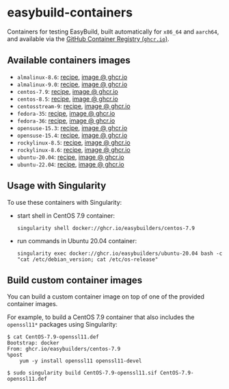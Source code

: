 # easybuild-containers

Containers for testing EasyBuild, built automatically for `x86_64` and `aarch64`, and available via the
[GitHub Container Registry (`ghcr.io`)](https://docs.github.com/en/packages/working-with-a-github-packages-registry/working-with-the-container-registry).

## Available containers images


* `almalinux-8.6`: [recipe](https://github.com/easybuilders/easybuild-containers/blob/main/almalinux-8.6/Dockerfile), [image @ ghcr.io](https://github.com/easybuilders/easybuild-containers/pkgs/container/almalinux-8.6)
* `almalinux-9.0`: [recipe](https://github.com/easybuilders/easybuild-containers/blob/main/almalinux-9.0/Dockerfile), [image @ ghcr.io](https://github.com/easybuilders/easybuild-containers/pkgs/container/almalinux-9.0)
* `centos-7.9`: [recipe](https://github.com/easybuilders/easybuild-containers/blob/main/centos-7.9/Dockerfile), [image @ ghcr.io](https://github.com/easybuilders/easybuild-containers/pkgs/container/centos-7.9)
* `centos-8.5`: [recipe](https://github.com/easybuilders/easybuild-containers/blob/main/centos-8.5/Dockerfile), [image @ ghcr.io](https://github.com/easybuilders/easybuild-containers/pkgs/container/centos-8.5)
* `centosstream-9`: [recipe](https://github.com/easybuilders/easybuild-containers/blob/main/centosstream-9/Dockerfile), [image @ ghcr.io](https://github.com/easybuilders/easybuild-containers/pkgs/container/centosstream-9)
* `fedora-35`: [recipe](https://github.com/easybuilders/easybuild-containers/blob/main/fedora-35/Dockerfile), [image @ ghcr.io](https://github.com/easybuilders/easybuild-containers/pkgs/container/fedora-35)
* `fedora-36`: [recipe](https://github.com/easybuilders/easybuild-containers/blob/main/fedora-36/Dockerfile), [image @ ghcr.io](https://github.com/easybuilders/easybuild-containers/pkgs/container/fedora-36)
* `opensuse-15.3`: [recipe](https://github.com/easybuilders/easybuild-containers/blob/main/opensuse-15.3/Dockerfile), [image @ ghcr.io](https://github.com/easybuilders/easybuild-containers/pkgs/container/opensuse-15.3)
* `opensuse-15.4`: [recipe](https://github.com/easybuilders/easybuild-containers/blob/main/opensuse-15.4/Dockerfile), [image @ ghcr.io](https://github.com/easybuilders/easybuild-containers/pkgs/container/opensuse-15.4)
* `rockylinux-8.5`: [recipe](https://github.com/easybuilders/easybuild-containers/blob/main/rockylinux-8.5/Dockerfile), [image @ ghcr.io](https://github.com/easybuilders/easybuild-containers/pkgs/container/rockylinux-8.5)
* `rockylinux-8.6`: [recipe](https://github.com/easybuilders/easybuild-containers/blob/main/rockylinux-8.6/Dockerfile), [image @ ghcr.io](https://github.com/easybuilders/easybuild-containers/pkgs/container/rockylinux-8.6)
* `ubuntu-20.04`: [recipe](https://github.com/easybuilders/easybuild-containers/blob/main/ubuntu-20.04/Dockerfile), [image @ ghcr.io](https://github.com/easybuilders/easybuild-containers/pkgs/container/ubuntu-20.04)
* `ubuntu-22.04`: [recipe](https://github.com/easybuilders/easybuild-containers/blob/main/ubuntu-22.04/Dockerfile), [image @ ghcr.io](https://github.com/easybuilders/easybuild-containers/pkgs/container/ubuntu-22.04)

## Usage with Singularity

To use these containers with Singularity:

* start shell in CentOS 7.9 container:
  ```
  singularity shell docker://ghcr.io/easybuilders/centos-7.9
  ```

* run commands in Ubuntu 20.04 container:
  ```
  singularity exec docker://ghcr.io/easybuilders/ubuntu-20.04 bash -c "cat /etc/debian_version; cat /etc/os-release"
  ```

## Build custom container images

You can build a custom container image on top of one of the provided container images.

For example, to build a CentOS 7.9 container that also includes the `openssl11*` packages using Singularity:

```
$ cat CentOS-7.9-openssl11.def
Bootstrap: docker
From: ghcr.io/easybuilders/centos-7.9
%post
    yum -y install openssl11 openssl11-devel

$ sudo singularity build CentOS-7.9-openssl11.sif CentOS-7.9-openssl11.def
```
